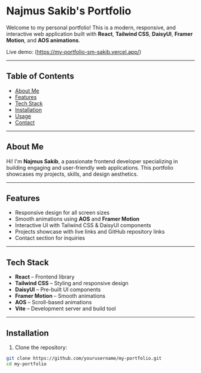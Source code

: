 # Najmus Sakib's Portfolio

Welcome to my personal portfolio! This is a modern, responsive, and interactive web application built with **React**, **Tailwind CSS**, **DaisyUI**, **Framer Motion**, and **AOS animations**.

Live demo: (https://my-portfolio-sm-sakib.vercel.app/)

---

## Table of Contents

- [About Me](#about-me)
- [Features](#features)
- [Tech Stack](#tech-stack)
- [Installation](#installation)
- [Usage](#usage)
- [Contact](#contact)

---

## About Me

Hi! I'm **Najmus Sakib**, a passionate frontend developer specializing in building engaging and user-friendly web applications. This portfolio showcases my projects, skills, and design aesthetics.

---

## Features

- Responsive design for all screen sizes
- Smooth animations using **AOS** and **Framer Motion**
- Interactive UI with Tailwind CSS & DaisyUI components
- Projects showcase with live links and GitHub repository links
- Contact section for inquiries

---

## Tech Stack

- **React** – Frontend library  
- **Tailwind CSS** – Styling and responsive design  
- **DaisyUI** – Pre-built UI components  
- **Framer Motion** – Smooth animations  
- **AOS** – Scroll-based animations  
- **Vite** – Development server and build tool

---

## Installation

1. Clone the repository:

```bash
git clone https://github.com/yourusername/my-portfolio.git
cd my-portfolio
